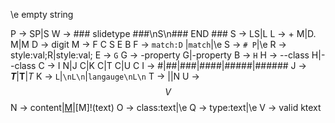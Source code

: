 \e empty string

P -> SP|S
W -> ### slidetype ###\nS\n### END ###
S -> LS|L
L -> + M|D. M|M
D -> digit
M -> F C S E B
F -> `match:D` |`match`|\e
S -> `# P`|\e
R -> style:val;R|style:val;
E -> `G`
G -> -property G|-property
B -> `H`
H -> --class H|--class
C -> I N|J C|K C|T C|U C
I -> #|##|###|####|#####|######
J -> ***T***|**T**|*T*
K -> `L`|```\nL\n```|```langauge\nL\n```
T -> <span MO>|<frag MQ>|N
U -> $$V$$
N -> content|[M](text)|[M]!(text)
O ->  class:text|\e
Q ->  type:text|\e
V -> valid ktext
